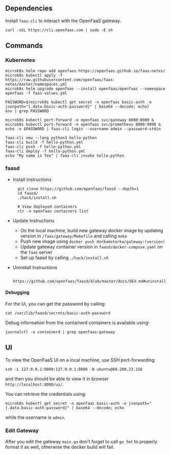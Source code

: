 ## Dependencies

Install `faas-cli` to interact with the OpenFaaS gateway.

	curl -sSL https://cli.openfaas.com | sudo -E sh	

## Commands

### Kubernetes

	microk8s helm repo add openfaas https://openfaas.github.io/faas-netes/
	microk8s kubectl apply -f https://raw.githubusercontent.com/openfaas/faas-netes/master/namespaces.yml
	microk8s helm upgrade openfaas --install openfaas/openfaas --namespace openfaas -f faas-values.yml

	PASSWORD=$(microk8s kubectl get secret -n openfaas basic-auth -o jsonpath="{.data.basic-auth-password}" | base64 --decode; echo)
	env | grep PASSWORD

	microk8s kubectl port-forward -n openfaas svc/gateway 8080:8080 &
	microk8s kubectl port-forward -n openfaas svc/prometheus 9090:9090 &
	echo -n $PASSWORD | faas-cli login --username admin --password-stdin

	faas-cli new --lang python3 hello-python
	faas-cli build -f hello-python.yml
	faas-cli push -f hello-python.yml
	faas-cli deploy -f hello-python.yml
	echo "My name is Teo" | faas-cli invoke hello-python

### faasd

- Install Instructions

		git clone https://github.com/openfaas/faasd --depth=1
		cd faasd/
		./hack/install.sh

		# View deployed containers
		ctr -n openfaas containers list

- Update Instructions

	- On the local machine, build new gateway docker image by updating version in `/faas/gateway/Makefile` and calling `make`
   	- Push new image using `docker push dorkamotorka/gateway:(version)`
	- Update gateway container version in `faasd/docker-compose.yaml` on the `faas` server
   	- Set up faasd by calling `./hack/install.sh`  

- Uninstall Instructions

		https://github.com/openfaas/faasd/blob/master/docs/DEV.md#uninstall

#### Debugging 

For the Ui, you can get the password by calling:

	cat /var/lib/faasd/secrets/basic-auth-password

Debug information from the containerd containers is available using:

	journalctl -u containerd | grep openfaas:gateway

## UI 

To view the OpenFaaS UI on a local machine, use SSH port-forwarding:

	ssh -L 127.0.0.1:8080:127.0.0.1:8080 -N ubuntu@88.200.23.156

and then you should be able to view it in browser `http://localhost:8080/ui/`.

You can retrieve the credentials using:

	microk8s kubectl get secret -n openfaas basic-auth -o jsonpath="{.data.basic-auth-password}" | base64 --decode; echo

while the username is `admin`. 

### Edit Gateway

After you edit the gateway `main.go` don't forget to call `go fmt` to properly format it as well, otherwise the docker build will fail.
